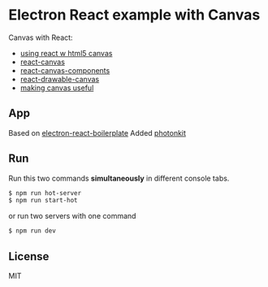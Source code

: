 # Electron React example with Canvas

Canvas with React:

- [using react w html5 canvas](https://medium.com/@lavrton/using-react-with-html5-canvas-871d07d8d753#.ex1hm11rj)
- [react-canvas](https://github.com/Flipboard/react-canvas)
- [react-canvas-components](https://www.npmjs.com/package/react-canvas-component)
- [react-drawable-canvas](https://www.npmjs.com/package/react-drawable-canvas)
- [making canvas useful](http://simonsarris.com/blog/510-making-html5-canvas-useful)

## App

Based on [electron-react-boilerplate](https://github.com/chentsulin/electron-react-boilerplate)
Added [photonkit](photonkit.com)

## Run

Run this two commands __simultaneously__ in different console tabs.

```bash
$ npm run hot-server
$ npm run start-hot
```

or run two servers with one command

```bash
$ npm run dev
```

## License
MIT
